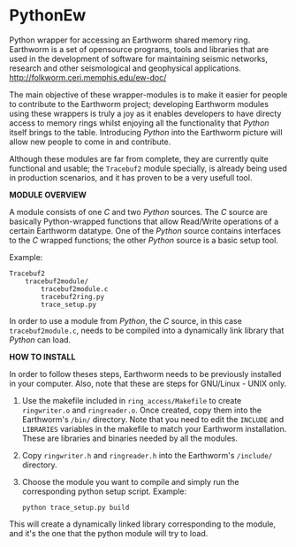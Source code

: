 PythonEw
=========

Python wrapper for accessing an Earthworm shared memory ring.
Earthworm is a set of opensource programs, tools and libraries that are used in the development of software for maintaining seismic networks, research and other seismological and geophysical applications. 
http://folkworm.ceri.memphis.edu/ew-doc/

The main objective of these wrapper-modules is to make it easier for people to contribute to the Earthworm project; developing Earthworm modules using these wrappers is truly a joy as it enables developers to have directy access to memory rings whilst enjoying all the functionality that *Python* itself brings to the table. Introducing *Python* into the Earthworm picture will allow new people to come in and contribute.

Although these modules are far from complete, they are currently quite functional and usable; the ```Tracebuf2``` module specially, is already being used in production scenarios, and it has proven to be a very usefull tool.

**MODULE OVERVIEW**

A module consists of one *C* and two *Python* sources. The *C* source are basically Python-wrapped functions that allow Read/Write operations of a certain Earthworm datatype. One of the *Python* source contains interfaces to the *C* wrapped functions; the other *Python* source is a basic setup tool.

Example:
```
Tracebuf2
    tracebuf2module/
        tracebuf2module.c
        tracebuf2ring.py
        trace_setup.py
```
In order to use a module from *Python*, the *C* source, in this case ```tracebuf2module.c```, needs to be compiled into a dynamically link library that *Python* can load.

**HOW TO INSTALL**

In order to follow theses steps, Earthworm needs to be previously
installed in your computer. Also, note that these are steps for GNU/Linux - UNIX only.

1. Use the makefile included in ```ring_access/Makefile``` to create ```ringwriter.o``` and ```ringreader.o```. Once created, copy them into the Earthworm's ```/bin/``` directory. Note that you need to edit the ```INCLUDE``` and ```LIBRARIES``` variables in the makefile to match your Earthworm installation. These are libraries and binaries needed by all the modules.

2. Copy ```ringwriter.h``` and ```ringreader.h``` into the Earthworm's ```/include/``` directory.

3. Choose the module you want to compile and simply run the corresponding python setup script.
Example: 

    ```python trace_setup.py build```

This will create a dynamically linked library corresponding to the module, and it's the one
that the python module will try to load.
